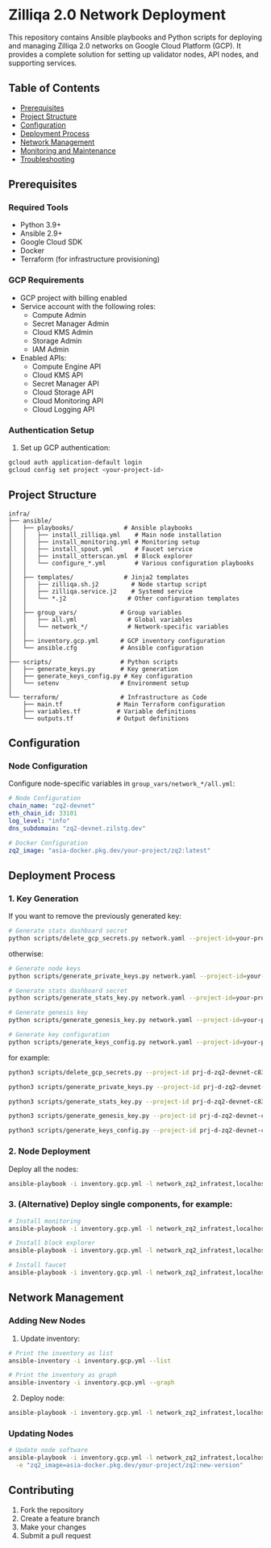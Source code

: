 # Zilliqa 2.0 Network Deployment

This repository contains Ansible playbooks and Python scripts for deploying and managing Zilliqa 2.0 networks on Google Cloud Platform (GCP). It provides a complete solution for setting up validator nodes, API nodes, and supporting services.

## Table of Contents
- [Prerequisites](#prerequisites)
- [Project Structure](#project-structure)
- [Configuration](#configuration)
- [Deployment Process](#deployment-process)
- [Network Management](#network-management)
- [Monitoring and Maintenance](#monitoring-and-maintenance)
- [Troubleshooting](#troubleshooting)

## Prerequisites

### Required Tools
- Python 3.9+
- Ansible 2.9+
- Google Cloud SDK
- Docker
- Terraform (for infrastructure provisioning)

### GCP Requirements
- GCP project with billing enabled
- Service account with the following roles:
  - Compute Admin
  - Secret Manager Admin
  - Cloud KMS Admin
  - Storage Admin
  - IAM Admin
- Enabled APIs:
  - Compute Engine API
  - Cloud KMS API
  - Secret Manager API
  - Cloud Storage API
  - Cloud Monitoring API
  - Cloud Logging API

### Authentication Setup
1. Set up GCP authentication:
```bash
gcloud auth application-default login
gcloud config set project <your-project-id>
```

## Project Structure

```
infra/
├── ansible/
│   ├── playbooks/              # Ansible playbooks
│   │   ├── install_zilliqa.yml    # Main node installation
│   │   ├── install_monitoring.yml # Monitoring setup
│   │   ├── install_spout.yml      # Faucet service
│   │   ├── install_otterscan.yml  # Block explorer
│   │   └── configure_*.yml        # Various configuration playbooks
│   │
│   ├── templates/              # Jinja2 templates
│   │   ├── zilliqa.sh.j2         # Node startup script
│   │   ├── zilliqa.service.j2    # Systemd service
│   │   └── *.j2                 # Other configuration templates
│   │
│   ├── group_vars/            # Group variables
│   │   ├── all.yml              # Global variables
│   │   └── network_*/           # Network-specific variables
│   │
│   ├── inventory.gcp.yml      # GCP inventory configuration
│   └── ansible.cfg            # Ansible configuration
│
├── scripts/                   # Python scripts
│   ├── generate_keys.py       # Key generation
│   ├── generate_keys_config.py # Key configuration
│   └── setenv                 # Environment setup
│
└── terraform/                 # Infrastructure as Code
    ├── main.tf               # Main Terraform configuration
    ├── variables.tf          # Variable definitions
    └── outputs.tf            # Output definitions
```

## Configuration

### Node Configuration
Configure node-specific variables in `group_vars/network_*/all.yml`:

```yaml
# Node Configuration
chain_name: "zq2-devnet"
eth_chain_id: 33101
log_level: "info"
dns_subdomain: "zq2-devnet.zilstg.dev"

# Docker Configuration
zq2_image: "asia-docker.pkg.dev/your-project/zq2:latest"
```

## Deployment Process


### 1. Key Generation

If you want to remove the previously generated key:

```bash
# Generate stats dashboard secret
python scripts/delete_gcp_secrets.py network.yaml --project-id=your-project --label-key "zq2-network" --label-value "network_name" --force
```

otherwise:

```bash
# Generate node keys
python scripts/generate_private_keys.py network.yaml --project-id=your-project

# Generate stats dashboard secret
python scripts/generate_stats_key.py network.yaml --project-id=your-project

# Generate genesis key
python scripts/generate_genesis_key.py network.yaml --project-id=your-project

# Generate key configuration
python scripts/generate_keys_config.py network.yaml --project-id=your-project
```

for example:
```bash
python3 scripts/delete_gcp_secrets.py --project-id prj-d-zq2-devnet-c83bkpsd --label-key "zq2-network" --label-value "zq2-infratest" --force

python3 scripts/generate_private_keys.py --project-id prj-d-zq2-devnet-c83bkpsd ../../zq2-infratest.yaml

python3 scripts/generate_stats_key.py --project-id prj-d-zq2-devnet-c83bkpsd ../../zq2-infratest.yaml

python3 scripts/generate_genesis_key.py --project-id prj-d-zq2-devnet-c83bkpsd ../../zq2-infratest.yaml

python3 scripts/generate_keys_config.py --project-id prj-d-zq2-devnet-c83bkpsd ../../zq2-infratest.yaml
```

### 2. Node Deployment

Deploy all the nodes:

```bash
ansible-playbook -i inventory.gcp.yml -l network_zq2_infratest,localhost playbooks/node_provision.yml
```

### 3. (Alternative) Deploy single components, for example:
```bash
# Install monitoring
ansible-playbook -i inventory.gcp.yml -l network_zq2_infratest,localhost playbooks/install_monitoring.yml

# Install block explorer
ansible-playbook -i inventory.gcp.yml -l network_zq2_infratest,localhost playbooks/install_otterscan.yml

# Install faucet
ansible-playbook -i inventory.gcp.yml -l network_zq2_infratest,localhost playbooks/install_spout.yml
```

## Network Management

### Adding New Nodes
1. Update inventory:
```bash
# Print the inventory as list
ansible-inventory -i inventory.gcp.yml --list 

# Print the inventory as graph
ansible-inventory -i inventory.gcp.yml --graph
```

2. Deploy node:
```bash
ansible-playbook -i inventory.gcp.yml -l network_zq2_infratest,localhost playbooks/install_zilliqa.yml --limit role_validator
```

### Updating Nodes
```bash
# Update node software
ansible-playbook -i inventory.gcp.yml -l network_zq2_infratest,localhost playbooks/install_zilliqa.yml --limit role_validator \
  -e "zq2_image=asia-docker.pkg.dev/your-project/zq2:new-version"
```

## Contributing

1. Fork the repository
2. Create a feature branch
3. Make your changes
4. Submit a pull request
